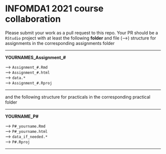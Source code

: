 # INFOMDA1 2021 course collaboration

Please submit your work as a pull request to this repo. Your PR should be a `RStudio` project with at least the following **folder** and file (-->) structure for assignments in the corresponding assignments folder

---

**YOURNAMES_Assignment_#**

  --> `Assignment_#.Rmd` <br>
  --> `Assignment_#.html` <br>
  --> `data.*` <br>
  --> `Assignment_#.Rproj`<br>

---

and the following structure for practicals in the corresponding practical folder

---

**YOURNAME_P#**

  --> `P#_yourname.Rmd` <br>
  --> `P#_yourname.html` <br>
  --> `data_if_needed.*` <br>
  --> `P#.Rproj` <br>

---
